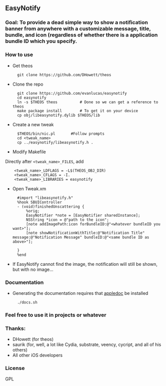 ## EasyNotify

### Goal: To provide a dead simple way to show a notification banner from anywhere with a customizable message, title, bundle, and icon (regardless of whether there is a application bundle ID which you specify.

### How to use
- Get theos

		git clone https://github.com/DHowett/theos

- Clone the repo

		git clone https://github.com/evanlucas/easynotify
		cd easynotify
		ln -s $THEOS theos			# Done so we can get a reference to theos
		make package install		# To get it on your device 
		cp obj/libeasynotify.dylib $THEOS/lib

- Create a new tweak 

		$THEOS/bin/nic.pl		#Follow prompts
		cd <tweak_name>
		cp ../easynotify/libeasynotify.h .
	
- Modify Makefile

Directly after `<tweak_name>_FILES`, add

		<tweak_name>_LDFLAGS = -L$(THEOS_OBJ_DIR)
		<tweak_name>_CFLAGS = -I.
		<tweak_name>_LIBRARIES = easynotify

- Open Tweak.xm

		#import "libeasynotify.h"
		%hook SBUIController
		- (void)finishedUnscattering {
			%orig;
			EasyNotifier *note = [EasyNotifier sharedInstance];
			NSString *icon = @"path to the icon";
			[note addImagePath:icon forBundleID:@"<whatever bundleID you want>"];
			[note showNotificationWithTitle:@"Notification Title" message:@"Notification Message" bundleID:@"<same bundle ID as above>"];
			
		}
		%end

- If EasyNotify cannot find the image, the notification will still be shown, but with no image...

### Documentation

- Generating the documentation requires that [appledoc](https://github.com/tomaz/appledoc) be installed

		./docs.sh


### Feel free to use it in projects or whatever

### Thanks:

- DHowett (for theos)
- saurik (for, well, a lot like Cydia, substrate, veency, cycript, and all of his others)
- All other iOS developers

### License

GPL
